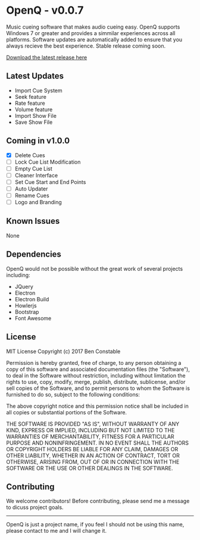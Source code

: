 # OpenQ - v0.0.7
Music cueing software that makes audio cueing easy. OpenQ supports Windows 7 or greater and provides a simmilar experiences across all platforms. Software updates are automatically added to ensure that you always recieve the best experience. Stable release coming soon. 

[Download the latest release here](https://www.github.com/benconstable9/openq/releases "OpenQ Releases")

## Latest Updates

- Import Cue System
- Seek feature
- Rate feature
- Volume feature
- Import Show File
- Save Show File

## Coming in v1.0.0

- [x] Delete Cues
- [ ] Lock Cue List Modification
- [ ] Empty Cue List
- [ ] Cleaner Interface
- [ ] Set Cue Start and End Points
- [ ] Auto Updater
- [ ] Rename Cues
- [ ] Logo and Branding

## Known Issues

None

## Dependencies

OpenQ would not be possible without the great work of several projects including:

- JQuery
- Electron
- Electron Build
- Howlerjs
- Bootstrap
- Font Awesome

## License

MIT License
Copyright (c) 2017 Ben Constable

Permission is hereby granted, free of charge, to any person obtaining a copy of this software and associated documentation files (the "Software"), to deal in the Software without restriction, including without limitation the rights to use, copy, modify, merge, publish, distribute, sublicense, and/or sell copies of the Software, and to permit persons to whom the Software is furnished to do so, subject to the following conditions:

The above copyright notice and this permission notice shall be included in all copies or substantial portions of the Software.

THE SOFTWARE IS PROVIDED "AS IS", WITHOUT WARRANTY OF ANY KIND, EXPRESS OR IMPLIED, INCLUDING BUT NOT LIMITED TO THE WARRANTIES OF MERCHANTABILITY, FITNESS FOR A PARTICULAR PURPOSE AND NONINFRINGEMENT. IN NO EVENT SHALL THE AUTHORS OR COPYRIGHT HOLDERS BE LIABLE FOR ANY CLAIM, DAMAGES OR OTHER LIABILITY, WHETHER IN AN ACTION OF CONTRACT, TORT OR OTHERWISE, ARISING FROM, OUT OF OR IN CONNECTION WITH THE SOFTWARE OR THE USE OR OTHER DEALINGS IN THE SOFTWARE.

## Contributing

We welcome contributors! Before contributing, please send me a message to dicuss project goals.

---

OpenQ is just a project name, if you feel I should not be using this name, please contact to me and I will change it.